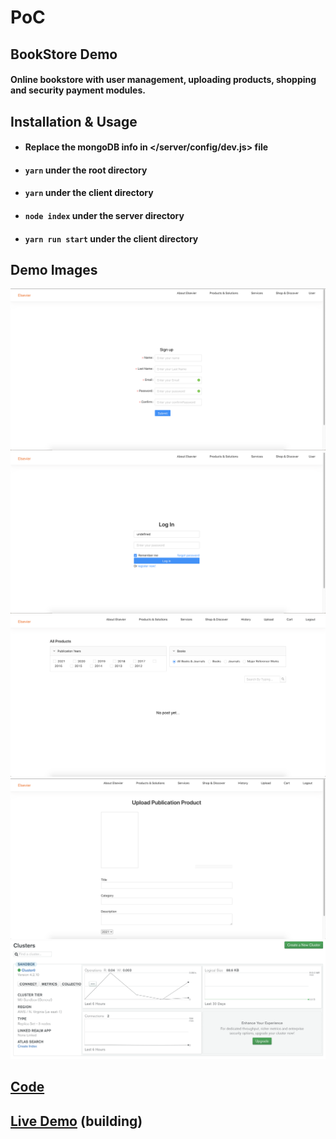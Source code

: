 <!--
 * @Author: Jinqi Li
 * @Date: 2020-10-11 01:48:46
 * @LastEditors: Jinqi Li
 * @LastEditTime: 2020-11-02 16:25:22
 * @FilePath: /PoC/README.md
-->
# PoC
## BookStore Demo
#### Online bookstore with user management, uploading products, shopping and security payment modules.
## Installation & Usage
* #### Replace the mongoDB info in </server/config/dev.js> file
* #### `yarn` under the root directory
* #### `yarn` under the client directory
* #### `node index` under the server directory
* #### `yarn run start` under the client directory
## Demo Images
![1](assets/bs1.png)
![2](assets/bs2.png)
![3](assets/bs3.png)
![4](assets/bs4.png)
![5](assets/bs5.png)
## [Code](1-BookStore)
## [Live Demo]() (building)